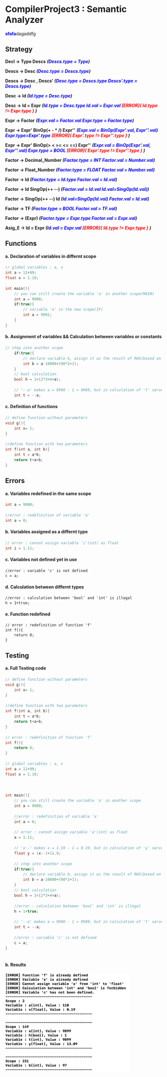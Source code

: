 # CompilerProject3 : Semantic Analyzer

<b><font color='blue'>sfafa</font></b>dagaddfg

## Strategy

**Decl -> Type Descs**		***(<font color='blue'>Descs.type = Type</font>)***

**Descs -> Desc		*(<font color='blue'>Desc.type = Descs.type</font>)***

**Descs -> Desc , Descs'		*(<font color='blue'>Desc.type = Descs.type	Descs'.type = Descs.type</font>)***

**Desc -> Id		*(<font color='blue'>Id.type = Desc.type</font>)***

**Desc -> Id = Expr		*(<font color='blue'>Id.type = Desc.type	Id.val = Expr.val</font> <font color='red'>	[ERROR]{ Id.type != Expr.type }</font> )***

**Expr -> Factor**		***(<font color='blue'>Expr.val = Factor.val	Expr.type = Factor.type</font>)***

**Expr -> Expr' BinOp(+ - * /) Expr''**		***(<font color='blue'>Expr.val = BinOp(Expr'.val, Expr''.val)	Expr.type=Expr'.type</font>	<font color='red'>[ERROR]{ Expr'.type != Expr''.type }</font> )***

**Expr -> Expr' BinOp(> < >= <= ==) Expr''**		***(<font color='blue'>Expr.val = BinOp(Expr'.val, Expr''.val)	Expr.type = BOOL</font>	<font color='red'>[ERROR]{ Expr'.type != Expr''.type }</font> )***

**Factor -> Decimal_Number		*(<font color='blue'>Factor.type = INT	Factor.val = Number.val</font>)***

**Factor -> Float_Number		*(<font color='blue'>Factor.type = FLOAT	Factor.val = Number.val</font>)***

**Factor -> Id		*(<font color='blue'>Factor.type = Id.type	Factor.val = Id.val</font>)***

**Factor -> Id SingOp(++ --)		*(<font color='blue'>Factor.val = Id.val	Id.val=SingOp(Id.val)</font>)***

**Factor -> SingOp(++ --) Id		*(<font color='blue'>Id.val=SingOp(Id.val)	Factor.val = Id.val</font>)***

**Factor -> TF		*(<font color='blue'>Factor.type = BOOL	Factor.val = TF.val</font>)***

**Factor -> (Expr)		*(<font color='blue'>Factor.type = Expr.type	Factor.val = Expr.val</font>)***

**Asig_E -> Id = Expr		*(<font color='blue'>Id.val = Expr.val</font> <font color='red'>	[ERROR]{ Id.type != Expr.type }</font> )***







## Functions

#### a. Declaration of  variables in differnt scope

```c++
// global variables : a, x
int a = 11+99;
float x = 1.19;

int main(){
    // you can still create the variable 'a' in another scope(MAIN)
    int a = 9900;
  	if(true){
      	// variable 'a' in the new scope(IF)
      	int a = 9991;
    }
}
```



#### b. Assignment of variables && Calculation between variables or constants

```c++
// step into another scope
    if(true){
        // declare variable b, assign it as the result of RHS(based on precedence of different operators)
        int b = a-10000+(98*2+1);
    }
    // bool calculation
    bool h = 1<(2*3+4+a);
    
    // '--a' makes a = 9900 - 1 = 9989, but in calculation of 't' serves as 9990(new value)
    int t = --a;
```



#### c. Definition of functions

```c++
// define function without parameters
void g(){
    int x= 1;
}

//define function with two parameters
int f(int a, int b){
    int t = a*b;
    return t+a+b;
}
```







## Errors

#### a. Variables redefined in the same scope

```c++
int a = 9900;
    
//error : redefinition of variable 'a'
int a = 0;
```



#### b. Variables assigned as a differnt type

```c++
// error : cannot assign variable 'i'(int) as float
int i = 1.11;
```



#### c. Variables not defined yet in use

```
//error : variable 'c' is not defined
c = a;
```



#### d. Calculation between differnt types

```
//error : calculation between 'bool' and 'int' is illegal
h = 1+true;
```



#### e. Function redefined

```
// error : redefinition of function 'f'
int f(){
    return 0;
}
```







## Testing

#### a. Full Testing code

```c++
// define function without parameters
void g(){
    int x= 1;
}

//define function with two parameters
int f(int a, int b){
    int t = a*b;
    return t+a+b;
}

// error : redefinition of function 'f'
int f(){
    return 0;
}

// global variables : a, x
int a = 11+99;
float x = 1.19;



int main(){
    // you can still create the variable 'a' in another scope
    int a = 9900;
    
    //error : redefinition of variable 'a'
    int a = 0;
    
    // error : cannot assign variable 'a'(int) as float
    a = 1.11;
    
    // 'x--' makes x = 1.19 - 1 = 0.19, but in calculation of 'y' serves as 1.19(old value)
    float y = (x--)+11.9;
    
    // step into another scope
    if(true){
        // declare variable b, assign it as the result of RHS(based on precedence of different operators)
        int b = a-10000+(98*2+1);
    }
    // bool calculation
    bool h = 1<(2*3+4+a);
    
    //error : calculation between 'bool' and 'int' is illegal
    h = 1+true;
    
    // '--a' makes a = 9900 - 1 = 9989, but in calculation of 't' serves as 9990(new value)
    int t = --a;
    
    //error : variable 'c' is not defined
    c = a;
}



```



#### b. Results

<img src="./results.png" width="400px"/>




